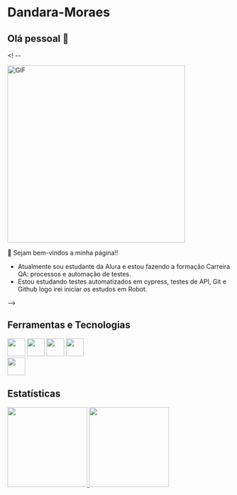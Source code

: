 # Dandara-Moraes

## Olá pessoal 👋

<! --

<img allng="right" alt="GIF" src= "https://github.com/user-attachments/assets/4b310113-27de-447d-9ed6-9d5db4b797d4" width="400px" />


🌱  Sejam bem-vindos a minha página!!

- Atualmente sou estudante da Alura e estou fazendo a formação Carreira QA: processos e automação de testes.
- Estou estudando testes automatizados em cypress, testes de API, Git e Github logo irei iniciar os estudos em Robot.
  
-->

## Ferramentas e Tecnologias

<img src="https://cdn.jsdelivr.net/gh/devicons/devicon@latest/icons/cypressio/cypressio-plain-wordmark.svg" width="40" height="40" /> <img src="https://cdn.jsdelivr.net/gh/devicons/devicon@latest/icons/git/git-original-wordmark.svg" width="40" height="40" />  <img src="https://cdn.jsdelivr.net/gh/devicons/devicon@latest/icons/github/github-original.svg" width="40" height="40" />  <img src="https://cdn.jsdelivr.net/gh/devicons/devicon@latest/icons/postman/postman-original-wordmark.svg" width="40" height="40" />   
<img src="https://cdn.jsdelivr.net/gh/devicons/devicon@latest/icons/vscode/vscode-original.svg" width="40" height="40" />


## Estatísticas

<div>
<a href="https://github.com/dandarabah">
<img loading="lazy" height="180em" src="https://github-readme-stats.vercel.app/api/top-langs/?username=dandarabah&layout=compact&langs_count=7&theme=dracula"/>
<img loading="lazy" height="180em" src="https://github-readme-stats.vercel.app/api?username=dandarabah&show_icons=true&theme=dracula&include_all_commits=true&count_private=true"/>
</div>
